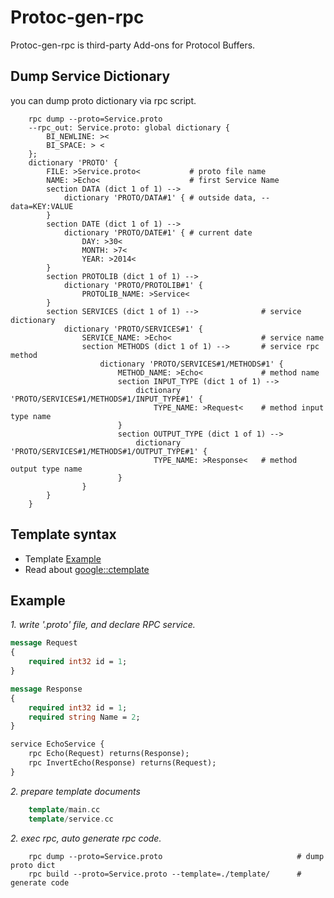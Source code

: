 # Protoc-gen-rpc
  Protoc-gen-rpc is third-party Add-ons for Protocol Buffers. 

## Dump Service Dictionary ##
  you can dump proto dictionary via rpc script.
```shell
	rpc dump --proto=Service.proto
	--rpc_out: Service.proto: global dictionary {
		BI_NEWLINE: ><
		BI_SPACE: > <
	};
	dictionary 'PROTO' {
		FILE: >Service.proto<			# proto file name
		NAME: >Echo<					# first Service Name
		section DATA (dict 1 of 1) -->
			dictionary 'PROTO/DATA#1' {	# outside data, --data=KEY:VALUE
		}
		section DATE (dict 1 of 1) -->
			dictionary 'PROTO/DATE#1' {	# current date
				DAY: >30<
				MONTH: >7<
				YEAR: >2014<
		}
		section PROTOLIB (dict 1 of 1) -->
			dictionary 'PROTO/PROTOLIB#1' {
				PROTOLIB_NAME: >Service<
		}
		section SERVICES (dict 1 of 1) -->				# service dictionary
			dictionary 'PROTO/SERVICES#1' {
				SERVICE_NAME: >Echo<					# service name
				section METHODS (dict 1 of 1) -->		# service rpc method
					dictionary 'PROTO/SERVICES#1/METHODS#1' {
						METHOD_NAME: >Echo<				# method name
						section INPUT_TYPE (dict 1 of 1) -->
							dictionary 'PROTO/SERVICES#1/METHODS#1/INPUT_TYPE#1' {
								TYPE_NAME: >Request<	# method input type name
						}
						section OUTPUT_TYPE (dict 1 of 1) -->
							dictionary 'PROTO/SERVICES#1/METHODS#1/OUTPUT_TYPE#1' {
								TYPE_NAME: >Response<	# method output type name
						}
				}
		}
	}
```

## Template syntax ##
  * Template [Example][1]
  * Read about [google::ctemplate][2]


## Example ##
*1. write '.proto' file, and declare RPC service.*
```proto
message Request
{
	required int32 id = 1;
}

message Response
{
	required int32 id = 1;
	required string Name = 2;
}

service EchoService {
	rpc Echo(Request) returns(Response);
	rpc InvertEcho(Response) returns(Request);
}
```

*2. prepare template documents*
```c++
	template/main.cc
	template/service.cc
```

*2. exec rpc, auto generate rpc code.*
```shell
	rpc dump --proto=Service.proto								# dump proto dict
	rpc build --proto=Service.proto --template=./template/		# generate code
```

  [1]: https://github.com/NickeyWoo/protoc-gen-rpc/tree/master/example
  [2]: https://code.google.com/p/ctemplate/


